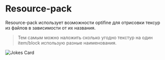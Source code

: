 # Resource-pack
Resource-pack использует возможности optifine для отрисовки тексур из файлов в зависимости от их названия.
> Тем самым можно наложить сколько угодно текстур на один item/block использую разные наименования.

<img src="https://readme-jokes.vercel.app/api?theme=material-palenight" alt="Jokes Card" />

